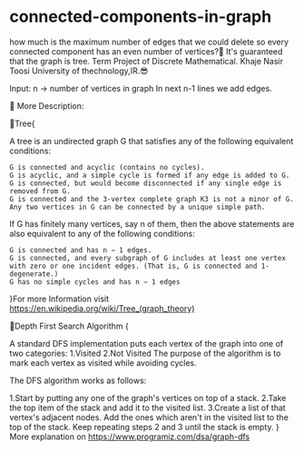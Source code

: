 # connected-components-in-graph
how much is the maximum number of edges that we could delete so every connected component has an even number of vertices?🤔
It's guaranteed that the graph is tree.
Term Project of Discrete Mathematical.
Khaje Nasir Toosi University of thechnology,IR.😎

Input: 
  n -> number of vertices in graph
  In next n-1 lines we add edges. 
 
 
🤞 More Description:

🎄Tree{

  A tree is an undirected graph G that satisfies any of the following equivalent conditions:
  
    G is connected and acyclic (contains no cycles).
    G is acyclic, and a simple cycle is formed if any edge is added to G.
    G is connected, but would become disconnected if any single edge is removed from G.
    G is connected and the 3-vertex complete graph K3 is not a minor of G.
    Any two vertices in G can be connected by a unique simple path.
    
  If G has finitely many vertices, say n of them, then the above statements are also equivalent to any of the following conditions:
  
    G is connected and has n − 1 edges.
    G is connected, and every subgraph of G includes at least one vertex with zero or one incident edges. (That is, G is connected and 1-degenerate.)
    G has no simple cycles and has n − 1 edges
  
}For more Information visit https://en.wikipedia.org/wiki/Tree_(graph_theory)


🧵Depth First Search Algorithm {

  A standard DFS implementation puts each vertex of the graph into one of two categories:
  1.Visited
  2.Not Visited
  The purpose of the algorithm is to mark each vertex as visited while avoiding cycles.

  The DFS algorithm works as follows:

  1.Start by putting any one of the graph's vertices on top of a stack.
  2.Take the top item of the stack and add it to the visited list.
  3.Create a list of that vertex's adjacent nodes. Add the ones which aren't in the visited list to the top of the stack.
  Keep repeating steps 2 and 3 until the stack is empty.
  } More explanation on https://www.programiz.com/dsa/graph-dfs
  
